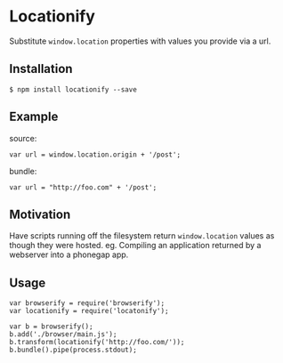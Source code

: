 Locationify
===========

Substitute `window.location` properties with values you provide via a url.

Installation
------------

    $ npm install locationify --save

Example
-------

source:

    var url = window.location.origin + '/post';

bundle:

    var url = "http://foo.com" + '/post';

Motivation
----------

Have scripts running off the filesystem return `window.location` values as though they were hosted. eg. Compiling an application returned by a webserver into a phonegap app.

Usage
-----

    var browserify = require('browserify');
    var locationify = require('locatonify');

    var b = browserify();
    b.add('./browser/main.js');
    b.transform(locationify('http://foo.com/'));
    b.bundle().pipe(process.stdout);
